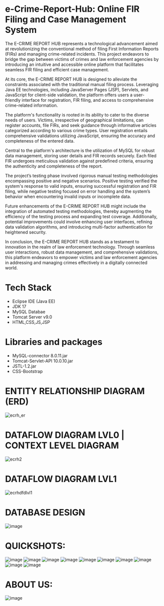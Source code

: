 # e-Crime-Report-Hub: Online FIR Filing and Case Management System
The E-CRIME REPORT HUB represents a technological advancement aimed at revolutionizing the conventional method of filing First Information Reports (FIRs) and managing crime-related incidents. This project endeavors to bridge the gap between victims of crimes and law enforcement agencies by introducing an intuitive and accessible online platform that facilitates seamless FIR filing and efficient case management.

At its core, the E-CRIME REPORT HUB is designed to alleviate the constraints associated with the traditional manual filing process. Leveraging Java EE technologies, including JavaServer Pages (JSP), Servlets, and JavaScript for client-side validation, the platform offers users a user-friendly interface for registration, FIR filing, and access to comprehensive crime-related information.

The platform's functionality is rooted in its ability to cater to the diverse needs of users. Victims, irrespective of geographical limitations, can register accounts, file FIRs, and seek guidance through informative articles categorized according to various crime types. User registration entails comprehensive validations utilizing JavaScript, ensuring the accuracy and completeness of the entered data.

Central to the platform's architecture is the utilization of MySQL for robust data management, storing user details and FIR records securely. Each filed FIR undergoes meticulous validation against predefined criteria, ensuring the authenticity and completeness of the report.

The project’s testing phase involved rigorous manual testing methodologies encompassing positive and negative scenarios. Positive testing verified the system's response to valid inputs, ensuring successful registration and FIR filing, while negative testing focused on error handling and the system’s behavior when encountering invalid inputs or incomplete data.

Future enhancements of the E-CRIME REPORT HUB might include the integration of automated testing methodologies, thereby augmenting the efficiency of the testing process and expanding test coverage. Additionally, potential improvements could involve enhancing user interfaces, refining data validation algorithms, and introducing multi-factor authentication for heightened security.

In conclusion, the E-CRIME REPORT HUB stands as a testament to innovation in the realm of law enforcement technology. Through seamless user interactions, robust data management, and comprehensive validations, this platform endeavors to empower victims and law enforcement agencies in addressing and managing crimes effectively in a digitally connected world.


# Tech Stack
* Eclipse IDE (Java EE)
* JDK 17
* MySQL Databae
* Tomcat Server v9.0
* HTML,CSS,JS,JSP

# Libraries and packages
* MySQL-connector 8.0.11.jar
* Tomcat-Servlet-API 10.0.10.jar
* JSTL-1.2.jar
* CSS-Bootstrap

# ENTITY RELATIONSHIP DIAGRAM (ERD)
![ecrh_er](https://github.com/Salvik24Bhowal/e-Crime-Report-Hub/assets/67736824/ced29c04-aaff-4031-afd8-199a1a4324da)
# DATAFLOW DIAGRAM LVL0 | CONTEXT LEVEL DIAGRAM
![ecrh2](https://github.com/Salvik24Bhowal/e-Crime-Report-Hub/assets/67736824/3c09c9be-ea2c-499f-a805-354c3bb315a1)
# DATAFLOW DIAGRAM LVL1
![ecrhdfdlvl1](https://github.com/Salvik24Bhowal/e-Crime-Report-Hub/assets/67736824/f33e19dd-9871-4b7d-9b16-2d635dcfd8d6)
# DATABASE DESIGN
![image](https://github.com/Salvik24Bhowal/e-Crime-Report-Hub/assets/67736824/cf5df120-8a8e-43b6-9e26-f9c267d06c49)


# QUICKSHOTS:
![image](https://github.com/Salvik24Bhowal/e-Crime-Report-Hub/assets/67736824/9217512b-6b57-49ef-b47e-5e96edee5a67)
![image](https://github.com/Salvik24Bhowal/e-Crime-Report-Hub/assets/67736824/1adb0f1a-23cc-443f-91b8-65983b993d5e)
![image](https://github.com/Salvik24Bhowal/e-Crime-Report-Hub/assets/67736824/2a6e6bf9-b70b-4d83-ac7b-e5a5a3187bfc)
![image](https://github.com/Salvik24Bhowal/e-Crime-Report-Hub/assets/67736824/b4c95ea8-3d48-422b-ad24-ff68dfa7e3aa)
![image](https://github.com/Salvik24Bhowal/e-Crime-Report-Hub/assets/67736824/fbe78f93-9592-4bce-9749-ee7d21afb05c)
![image](https://github.com/Salvik24Bhowal/e-Crime-Report-Hub/assets/67736824/f4a02edd-924f-4a9d-8642-2bf0b0ef7c6a)
![image](https://github.com/Salvik24Bhowal/e-Crime-Report-Hub/assets/67736824/41cc11d2-8ada-4af7-956f-2aacb1a9af2a)
![image](https://github.com/Salvik24Bhowal/e-Crime-Report-Hub/assets/67736824/da27eb0e-8f05-4cc4-9e75-fb9451233a64)
![image](https://github.com/Salvik24Bhowal/e-Crime-Report-Hub/assets/67736824/3961a0bf-0749-4c2c-a014-615e464e970d)
![image](https://github.com/Salvik24Bhowal/e-Crime-Report-Hub/assets/67736824/4a1fbc5b-d65e-4582-8c5d-dacca958d170)


# ABOUT US:
![image](https://github.com/Salvik24Bhowal/e-Crime-Report-Hub/assets/67736824/a43f0955-e6ed-4de0-8f22-eed686334287)




